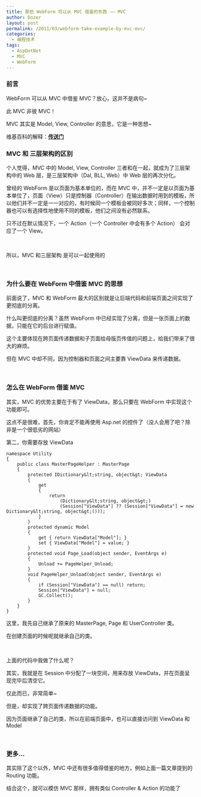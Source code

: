```yaml
---
title: 那些 WebForm 可以从 MVC 借鉴的东西 —— MVC
author: Dozer
layout: post
permalink: /2011/03/webform-take-example-by-mvc-mvc/
categories:
  - 编程技术
tags:
  - AspDotNet
  - MVC
  - WebForm
---
```


### 前言

WebForm 可以从 MVC 中借鉴 MVC？放心，这并不是病句~

此 MVC 非彼 MVC！

MVC 其实是 Model, View, Controller 的意思，它是一种思想~

维基百科的解释：**<a href="http://zh.wikipedia.org/zh/MVC" target="_blank">传送门</a>**

<!--more-->

### MVC 和 三层架构的区别

个人觉得，MVC 中的 Model, View, Controller 三者和在一起，就成为了三层架构中的 Web 层，是三层架构中（Dal, BLL, Web）中 Web 层的再次分化。

曾经的 WebForm 是以页面为基本单位的，而在 MVC 中，并不一定是以页面为基本单位了，页面（View）只是控制器（Controller）在输出数据时用到的模板，所以他们并不一定是一一对应的，有时候同一个模板会被同好多次；同样，一个控制器也可以有选择性地使用不同的模板，他们之间没有必然联系。

只不过在默认情况下，一个 Action（一个 Controller 中会有多个 Action） 会对应了一个 View。

&nbsp;

所以，MVC 和三层架构 是可以一起使用的

&nbsp;

### 为什么要在 WebForm 中借鉴 MVC 的思想

前面说了，MVC 和 WebForm 最大的区别就是让后端代码和前端页面之间实现了更彻底的分离。

什么叫更彻底的分离？虽然 WebForm 中已经实现了分离，但是一张页面上的数据，只能在它的后台进行赋值。

这个主要体现在跨页面传递数据和子页面给母版页传值的问题上，给我们带来了很大的麻烦。

但在 MVC 中却不同，因为控制器和页面之间主要靠 ViewData 来传递数据。

&nbsp;

### 怎么在 WebForm 借鉴 MVC

其实，MVC 的优势主要在于有了 ViewData，那么只要在 WebForm 中实现这个功能即可。

这点不是很难，首先，你肯定不能再使用 Asp.net 的控件了（没人会用了吧？除非是一个很低劣的网站）

第二，你需要存放 ViewData

    namespace Utility
    {
        public class MasterPageHelper : MasterPage
        {
            protected IDictionary&lt;string, object&gt; ViewData
            {
                get
                {
                    return
                        (Dictionary&lt;string, object&gt;)
                        (Session["ViewData"] ?? (Session["ViewData"] = new Dictionary&lt;string, object&gt;()));
                }
            }
            protected dynamic Model
            {
                get { return ViewData["Model"]; }
                set { ViewData["Model"] = value; }
            }
            protected void Page_Load(object sender, EventArgs e)
            {
                Unload += PageHelper_Unload;
            }
            void PageHelper_Unload(object sender, EventArgs e)
            {
                if (Session["ViewData"] == null) return;
                Session["ViewData"] = null;
                GC.Collect();
            }
        }
    }

这里，我先自己继承了原来的 MasterPage, Page 和 UserController 类。

在创建页面的时候呢就继承自己的类。

&nbsp;

上面的代码中我做了什么呢？

其实，我就是在 Session 中分配了一块空间，用来存放 ViewData，并在页面呈现完毕后清空它。

仅此而已，非常简单~

但是，却实现了跨页面传递数据的功能。

因为页面继承了自己的类，所以在前端页面中，也可以直接访问到 ViewData 和 Model

&nbsp;

### 更多…

其实除了这个以外，MVC 中还有很多值得借鉴的地方，例如上面一篇文章提到的 Routing 功能。

结合这个，就可以模仿 MVC 那样，拥有类似 Controller & Action 的功能了
